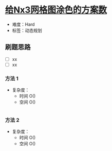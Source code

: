 # [给Nx3网格图涂色的方案数](https://leetcode-cn.com/problems/number-of-ways-to-paint-n-3-grid/)

- 难度：Hard
- 标签：动态规划

## 刷题思路

- [ ] xx
- [ ] xx

### 方法 1

- 复杂度：
    - 时间 O()
    - 空间 O()

``` js

```

### 方法 2

- 复杂度：
    - 时间 O()
    - 空间 O()

``` js

```
